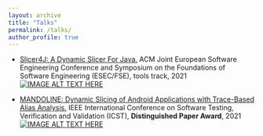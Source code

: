 ```yaml
---
layout: archive
title: "Talks"
permalink: /talks/
author_profile: true
---
```


- [Slicer4J: A Dynamic Slicer For Java.](https://people.ece.ubc.ca/mjulia/publications/Slicer4J_2021.pdf) ACM Joint European Software Engineering Conference and Symposium on the Foundations of Software Engineering (ESEC/FSE), tools track, 2021 [![IMAGE ALT TEXT HERE](https://img.youtube.com/vi/mn7z6I-WyH4/0.jpg)](https://youtu.be/mn7z6I-WyH4)



- [MANDOLINE: Dynamic Slicing of Android Applications with Trace-Based Alias Analysis.](https://www.ece.ubc.ca/~mjulia/publications/Mandoline_2021.pdf) IEEE International Conference on Software Testing, Verification and Validation (ICST), **Distinguished Paper Award**, 2021 [![IMAGE ALT TEXT HERE](https://img.youtube.com/vi/hHSEy6EcdsA/0.jpg)](https://youtu.be/hHSEy6EcdsA)